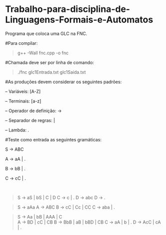 # Trabalho-para-disciplina-de-Linguagens-Formais-e-Automatos
Programa que coloca uma GLC na FNC.

#Para compilar:
> g++ -Wall fnc.cpp -o fnc

#Chamada deve ser por linha de comando:
> ./fnc glc1Entrada.txt glc1Saida.txt

#As produções devem considerar os seguintes padrões:
<p>– Variáveis: [A-Z]</p> 
<p>– Terminais: [a-z]</p>
<p>– Operador de definição: -></p>
<p>– Separador de regras: |</p>
<p>– Lambda: .</p>

#Teste como entrada as seguintes gramáticas:
<p>S -> ABC</p>
<p>A -> aA | .</p>
<p>B -> bB | .</p>
<p>C -> cC | .</p>
<br>

> S -> aS | bS | C | D
> C -> c | .
> D -> abc
> D -> .

> S -> aAa
> A -> ABC
> B -> cC | Cc | CC
> C -> aba | .

> S -> Aa | bB | AAA | C    
> A -> BD | cC | CB
> B -> BbB | aB | bBD | CB
> C -> aA | b | .
> D -> AcC | cA | .
